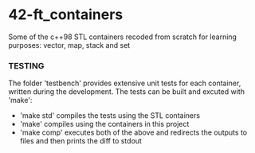 # 42-ft_containers
Some of the c++98 STL containers recoded from scratch for learning purposes: vector, map, stack and set



### TESTING

The folder 'testbench' provides extensive unit tests for each container, written during the development. The tests can be built and excuted with 'make':
* 'make std' compiles the tests using the STL containers
* 'make' compiles using the containers in this project
* 'make comp' executes both of the above and redirects the outputs to files and then prints the diff to stdout
